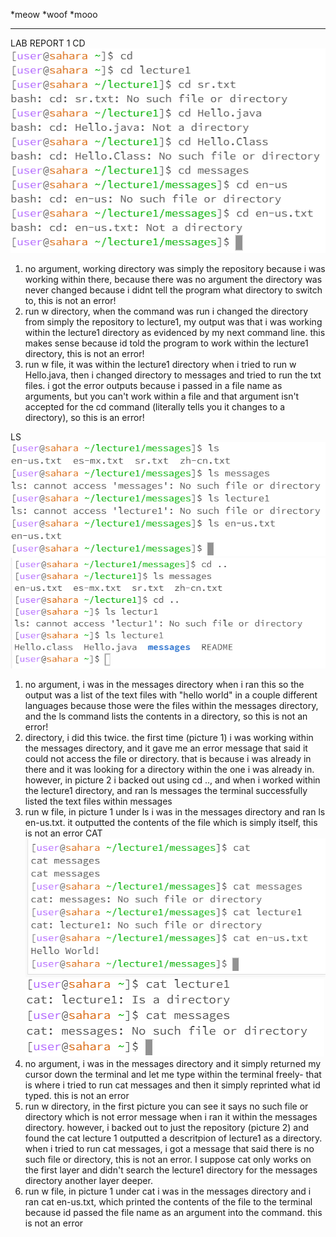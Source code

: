 *meow
*woof
*mooo
_________________________________________________________________________________________________
LAB REPORT 1
CD
![Image](cdSectionLab1.PNG)
1. no argument, working directory was simply the repository because i was working within there, because there was no argument the directory was never changed because i didnt tell the program what directory to switch to, this is not an error!
2. run w directory, when the command was run i changed the directory from simply the repository to lecture1, my output was that i was working within the lecture1 directory as evidenced by my next command line. this makes sense because id told the program to work within the lecture1 directory, this is not an error!
3. run w file, it was within the lecture1 directory when i tried to run w Hello.java, then i changed directory to messages and tried to run the txt files. i got the error outputs because i passed in a file name as arguments, but you can't work within a file and that argument isn't accepted for the cd command (literally tells you it changes to a directory), so this is an error!

LS
![Image](lsSectionLab1.PNG)
![Image](lsSectionLab1pt2.PNG)
1. no argument, i was in the messages directory when i ran this so the output was a list of the text files with "hello world" in a couple different languages because those were the files within the messages directory, and the ls command lists the contents in a directory, so this is not an error!
2. directory, i did this twice. the first time (picture 1) i was working within the messages directory, and it gave me an error message that said it could not access the file or directory. that is because i was already in there and it was looking for a directory within the one i was already in. however, in picture 2 i backed out using cd .., and when i worked within the lecture1 directory, and ran ls messages the terminal successfully listed the text files within messages
3. run w file, in picture 1 under ls i was in the messages directory and ran ls en-us.txt. it outputted the contents of the file which is simply itself, this is not an error
CAT
![Image](catsectionlab1.PNG)
![Image](catsectionlab1pt2.PNG)
1. no argument, i was in the messages directory and it simply returned my cursor down the terminal and let me type within the terminal freely- that is where i tried to run cat messages and then it simply reprinted what id typed. this is not an error
2. run w directory, in the first picture you can see it says no such file or directory which is not error message when i ran it within the messages directory. however, i backed out to just the repository (picture 2) and found the cat lecture 1 outputted a descritpion of lecture1 as a directory. when i tried to run cat messages, i got a message that said there is no such file or directory, this is not an error. I suppose cat only works on the first layer and didn't search the lecture1 directory for the messages directory another layer deeper.
3. run w file, in picture 1 under cat i was in the messages directory and i ran cat en-us.txt, which printed the contents of the file to the terminal because id passed the file name as an argument into the command. this is not an error
